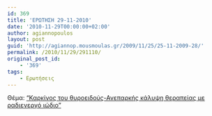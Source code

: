 ```yaml
---
id: 369
title: 'ΕΡΩΤΗΣΗ 29-11-2010'
date: '2010-11-29T00:00:00+02:00'
author: agiannopoulos
layout: post
guid: 'http://agiannop.mousmoulas.gr/2009/11/25/25-11-2009-28/'
permalink: /2010/11/29/291110/
original_post_id:
    - '369'
tags:
    - Ερωτήσεις
---
```


Θέμα: [“Καρκίνος του θυροειδούς-Ανεπαρκής κάλυψη θεραπείας με ραδιενεργό ιώδιο”](/wp-content/uploads/2009/11/291110_radienergo_iodio.pdf)